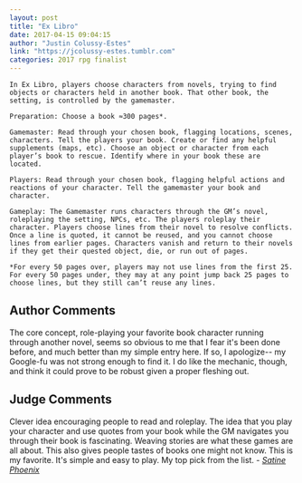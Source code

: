 ```yaml
---
layout: post
title: "Ex Libro"
date: 2017-04-15 09:04:15
author: "Justin Colussy-Estes"
link: "https://jcolussy-estes.tumblr.com"
categories: 2017 rpg finalist
---
```

```
In Ex Libro, players choose characters from novels, trying to find objects or characters held in another book. That other book, the setting, is controlled by the gamemaster.

Preparation: Choose a book ≈300 pages*.

Gamemaster: Read through your chosen book, flagging locations, scenes, characters. Tell the players your book. Create or find any helpful supplements (maps, etc). Choose an object or character from each player’s book to rescue. Identify where in your book these are located.

Players: Read through your chosen book, flagging helpful actions and reactions of your character. Tell the gamemaster your book and character.

Gameplay: The Gamemaster runs characters through the GM’s novel, roleplaying the setting, NPCs, etc. The players roleplay their character. Players choose lines from their novel to resolve conflicts. Once a line is quoted, it cannot be reused, and you cannot choose lines from earlier pages. Characters vanish and return to their novels if they get their quested object, die, or run out of pages. 

*For every 50 pages over, players may not use lines from the first 25. For every 50 pages under, they may at any point jump back 25 pages to choose lines, but they still can’t reuse any lines.
```
## Author Comments 

The core concept, role-playing your favorite book character running through another novel, seems so obvious to me that I fear it's been done before, and much better than my simple entry here. If so, I apologize-- my Google-fu was not strong enough to find it. I do like the mechanic, though, and think it could prove to be robust given a proper fleshing out.

## Judge Comments

Clever idea encouraging people to read and roleplay. The idea that you play your character and use quotes from your book while the GM navigates you through their book is fascinating. Weaving stories are what these games are all about. This also gives people tastes of books one might not know. This is my favorite. It's simple and easy to play. My top pick from the list. - [*Satine Phoenix*]({{site.baseurl}}/judges)
